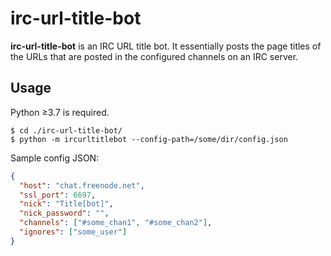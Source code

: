 # irc-url-title-bot
**irc-url-title-bot** is an IRC URL title bot.
It essentially posts the page titles of the URLs that are posted in the configured channels on an IRC server.

## Usage

Python ≥3.7 is required.

    $ cd ./irc-url-title-bot/
    $ python -m ircurltitlebot --config-path=/some/dir/config.json

Sample config JSON:
```json
{
  "host": "chat.freenode.net",
  "ssl_port": 6697,
  "nick": "Title[bot]",
  "nick_password": "",
  "channels": ["#some_chan1", "#some_chan2"],
  "ignores": ["some_user"]
}
```
